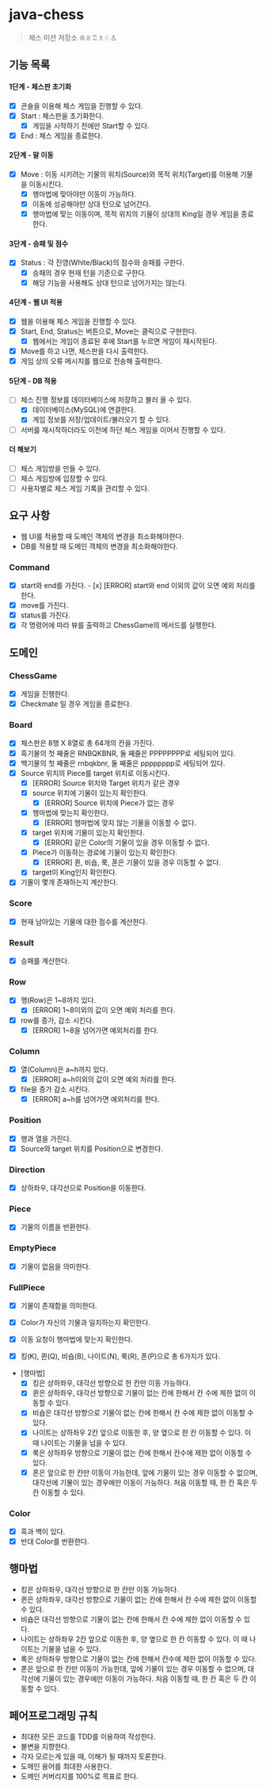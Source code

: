 # java-chess

> 체스 미션 저장소 ♔♕♖♗♘♙

## 기능 목록

#### 1단계 - 체스판 초기화
- [x] 콘솔을 이용해 체스 게임을 진행할 수 있다.
- [x] Start : 체스판을 초기화한다. 
  - [x] 게임을 시작하기 전에만 Start할 수 있다. 
- [x] End : 체스 게임을 종료한다.

#### 2단계 - 말 이동
- [x] Move : 이동 시키려는 기물의 위치(Source)와 목적 위치(Target)를 이용해 기물을 이동시킨다. 
  - [x] 행마법에 맞아야만 이동이 가능하다. 
  - [x] 이동에 성공해야만 상대 턴으로 넘어간다.
  - [x] 행마법에 맞는 이동이며, 목적 위치의 기물이 상대의 King일 경우 게임을 종료한다.

#### 3단계 - 승패 및 점수
- [x] Status : 각 진영(White/Black)의 점수와 승패를 구한다.
  - [x] 승패의 경우 현재 턴을 기준으로 구한다.
  - [x] 해당 기능을 사용해도 상대 턴으로 넘어가지는 않는다. 
  
#### 4단계 - 웹 UI 적용
- [x] 웹을 이용해 체스 게임을 진행할 수 있다.
- [X] Start, End, Status는 버튼으로, Move는 클릭으로 구현한다.
  - [x] 웹에서는 게임이 종료된 후에 Start를 누르면 게임이 재시작된다.
- [x] Move를 하고 나면, 체스판을 다시 출력한다. 
- [x] 게임 상의 오류 메시지를 웹으로 전송해 출력한다.

#### 5단계 - DB 적용
- [ ] 체스 진행 정보를 데이터베이스에 저장하고 불러 올 수 있다. 
  - [x] 데이터베이스(MySQL)에 연결한다.
  - [x] 게임 정보를 저장/업데이트/불러오기 할 수 있다. 
- [ ] 서버를 재시작하더라도 이전에 하던 체스 게임을 이어서 진행할 수 있다. 

#### 더 해보기
- [ ] 체스 게임방을 만들 수 있다. 
- [ ] 체스 게임방에 입장할 수 있다. 
- [ ] 사용자별로 체스 게임 기록을 관리할 수 있다.

## 요구 사항
- 웹 UI를 적용할 때 도메인 객체의 변경을 최소화해야한다.
- DB를 적용할 때 도메인 객체의 변경을 최소화해야한다.

### Command

- [x] start와 end를 가진다.
      - [x] [ERROR] start와 end 이외의 값이 오면 예외 처리를 한다.
- [x] move를 가진다.
- [x] status를 가진다.
- [x] 각 명령어에 따라 뷰를 출력하고 ChessGame의 메서드를 실행한다.

## 도메인

### ChessGame

- [x] 게임을 진행한다.
- [x] Checkmate 일 경우 게임을 종료한다.

### Board

- [x] 체스판은 8행 X 8열로 총 64개의 칸을 가진다.
- [x] 흑기물의 첫 째줄은 RNBQKBNR, 둘 째줄은 PPPPPPPP로 세팅되어 있다.
- [x] 백기물의 첫 째줄은 rnbqkbnr, 둘 째줄은 pppppppp로 세팅되어 있다.
- [x] Source 위치의 Piece를 target 위치로 이동시킨다.
    - [x] [ERROR] Source 위치와 Target 위치가 같은 경우
    - [x] source 위치에 기물이 있는지 확인한다.
        - [x] [ERROR] Source 위치에 Piece가 없는 경우
    - [x] 행마법에 맞는지 확인한다.
        - [x] [ERROR] 행마법에 맞지 않는 기물을 이동할 수 없다.
    - [x] target 위치에 기물이 있는지 확인한다.
        - [x] [ERROR] 같은 Color의 기물이 있을 경우 이동할 수 없다.
    - [x] Piece가 이동하는 경로에 기물이 있는지 확인한다.
        - [x] [ERROR] 퀸, 비숍, 룩, 폰은 기물이 있을 경우 이동할 수 없다.
    - [x] target이 King인지 확인한다.
- [x] 기물이 몇개 존재하는지 계산한다.

### Score

- [x] 현재 남아있는 기물에 대한 점수를 계산한다.

### Result

- [x] 승패를 계산한다.

### Row

- [x] 행(Row)은 1~8까지 있다.
    - [x] [ERROR] 1~8이외의 값이 오면 예외 처리를 한다.
- [x] row를 증가, 감소 시킨다.
    - [x] [ERROR] 1~8을 넘어가면 예외처리를 한다.

### Column

- [x] 열(Column)은 a~h까지 있다.
    - [x] [ERROR] a~h이외의 값이 오면 예외 처리를 한다.
- [x] file을 증가 감소 시킨다.
    - [x] [ERROR] a~h를 넘어가면 예외처리를 한다.

### Position

- [x] 행과 열을 가진다.
- [x] Source와 target 위치를 Position으로 변경한다.

### Direction

- [x] 상하좌우, 대각선으로 Position을 이동한다.

### Piece

- [x] 기물의 이름을 반환한다.

### EmptyPiece

- [x] 기물이 없음을 의미한다.

### FullPiece

- [x] 기물이 존재함을 의미한다.
- [x] Color가 자신의 기물과 일치하는지 확인한다.
- [x] 이동 요청이 행마법에 맞는지 확인한다.

- [x] 킹(K), 퀸(Q), 비숍(B), 나이트(N), 룩(R), 폰(P)으로 총 6가지가 있다.
- [행마법]
    - [x] 킹은 상하좌우, 대각선 방향으로 한 칸만 이동 가능하다.
    - [x] 퀸은 상하좌우, 대각선 방향으로 기물이 없는 칸에 한해서 칸 수에 제한 없이 이동할 수 있다.
    - [x] 비숍은 대각선 방향으로 기물이 없는 칸에 한해서 칸 수에 제한 없이 이동할 수 있다.
    - [x] 나이트는 상하좌우 2칸 앞으로 이동한 후, 양 옆으로 한 칸 이동할 수 있다. 이 때 나이트는 기물을 넘을 수 있다.
    - [x] 룩은 상하좌우 방향으로 기물이 없는 칸에 한해서 칸수에 제한 없이 이동할 수 있다.
    - [x] 폰은 앞으로 한 칸만 이동이 가능한데, 앞에 기물이 있는 경우 이동할 수 없으며, 대각선에 기물이 있는 경우에만 이동이 가능하다. 처음 이동할 때, 한 칸 혹은
      두 칸 이동할 수 있다.

### Color

- [x] 흑과 백이 있다.
- [x] 반대 Color를 반환한다.

## 행마법

- 킹은 상하좌우, 대각선 방향으로 한 칸만 이동 가능하다.
- 퀸은 상하좌우, 대각선 방향으로 기물이 없는 칸에 한해서 칸 수에 제한 없이 이동할 수 있다.
- 비숍은 대각선 방향으로 기물이 없는 칸에 한해서 칸 수에 제한 없이 이동할 수 있다.
- 나이트는 상하좌우 2칸 앞으로 이동한 후, 양 옆으로 한 칸 이동할 수 있다. 이 때 나이트는 기물을 넘을 수 있다.
- 룩은 상하좌우 방향으로 기물이 없는 칸에 한해서 칸수에 제한 없이 이동할 수 있다.
- 폰은 앞으로 한 칸만 이동이 가능한데, 앞에 기물이 있는 경우 이동할 수 없으며, 대각선에 기물이 있는 경우에만 이동이 가능하다. 처음 이동할 때, 한 칸 혹은 두 칸 이동할
  수 있다.

## 페어프로그래밍 규칙

- 최대한 모든 코드를 TDD를 이용하여 작성한다.
- 불변을 지향한다.
- 각자 모르는게 있을 때, 이해가 될 때까지 토론한다.
- 도메인 용어를 최대한 사용한다.
- 도메인 커버리지를 100%로 목표로 한다.

